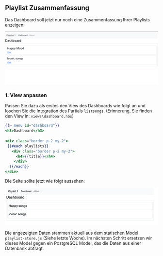 ## Playlist Zusammenfassung

Das Dashboard soll jetzt nur noch eine Zusammenfassung Ihrer Playlists anzeigen:

![img.png](img/Anpassung_02.png)

### 1. View anpassen

Passen Sie dazu als erstes den View des Dashboards wie folgt an und löschen Sie die Integration des Partials `listsongs`.
(Erinnerung, Sie finden den View in: `views\dashboard.hbs`)

```handlebars
{{> menu id="dashboard"}}
<h3>Dashboard</h3>

<div class="border p-2 my-2">
 {{#each playlists}}
   <div class="border p-2 my-2">
     <h4>{{title}}</h4>
    </div>
  {{/each}}
</div>
```

Die Seite sollte jetzt wie folgt aussehen:

![img_1.png](img/Anpassung_03.png)

Die angezeigten Daten stammen aktuell aus dem statischen Model `playlist-store.js` (Siehe letzte Woche). Im nächsten Schritt ersetzen wir dieses Model gegen ein PostgreSQL Model, das die Daten aus einer Datenbank abfrägt.
